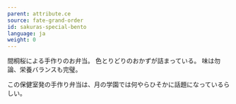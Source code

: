 ```yaml
---
parent: attribute.ce
source: fate-grand-order
id: sakuras-special-bento
language: ja
weight: 0
---
```


間桐桜による手作りのお弁当。
色とりどりのおかずが詰まっている。
味は勿論、栄養バランスも完璧。

この保健室発の手作り弁当は、月の学園では何やらひそかに話題になっているらしい。
